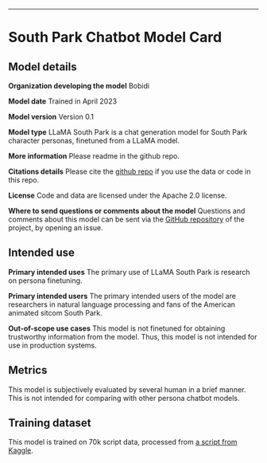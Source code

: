 ---
# South Park Chatbot Model Card

## Model details
**Organization developing the model**
Bobidi

**Model date**
Trained in April 2023

**Model version**
Version 0.1

**Model type**
LLaMA South Park is a chat generation model for South Park character personas, finetuned from a LLaMA model.

**More information**
Please readme in the github repo.

**Citations details**
Please cite the [github repo](https://github.com/bobidi/llama_south_park) if you use the data or code in this repo.

**License**
Code and data are licensed under the Apache 2.0 license.

**Where to send questions or comments about the model**
Questions and comments about this model can be sent via the [GitHub repository](https://github.com/bobidi/llama_south_park) of the project, by opening an issue.

## Intended use
**Primary intended uses**
The primary use of LLaMA South Park is research on persona finetuning.

**Primary intended users**
The primary intended users of the model are researchers in natural language processing and fans of the American animated sitcom South Park.

**Out-of-scope use cases**
This model is not finetuned for obtaining trustworthy information from the model. Thus, this model is not intended for use in production systems. 

## Metrics
This model is subjectively evaluated by several human in a brief manner. This is not intended for comparing with other persona chatbot models.

## Training dataset
This model is trained on 70k script data, processed from [a script from Kaggle](https://www.kaggle.com/datasets/thedevastator/south-park-scripts-dataset).